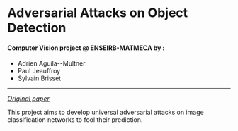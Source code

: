 # Adversarial Attacks on Object Detection

#### Computer Vision project @ ENSEIRB-MATMECA by :

- Adrien Aguila--Multner
- Paul Jeauffroy
- Sylvain Brisset

---

*[Original paper](https://arxiv.org/pdf/1610.08401.pdf)*

This project aims to develop universal adversarial attacks on image classification networks to fool their prediction.